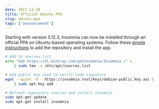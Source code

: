 ```yaml
---
date: 2017-11-28
title: Official Ubuntu PPA
slug: ubuntu-ppa
tags: ["announcement"]
---
```


Starting with version 5.12.3, Insomnia can now be installed through an 
official PPA on Ubuntu-based operating systems. Follow these 
[simple instructions](https://support.insomnia.rest/article/23-installation#ubuntu) to add
the repository and install the app. 

```bash
# Add to sources.list
echo "deb https://dl.bintray.com/getinsomnia/Insomnia /" \
    | sudo tee -a /etc/apt/sources.list

# Add public key used to verify code signature
wget --quiet -O - https://insomnia.rest/keys/debian-public.key.asc \
    | sudo apt-key add -

# Refresh repository sources and install Insomnia
sudo apt-get update
sudo apt-get install insomnia
```
